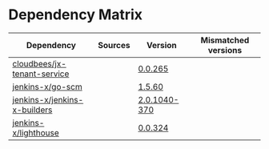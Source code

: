 # Dependency Matrix

Dependency | Sources | Version | Mismatched versions
---------- | ------- | ------- | -------------------
[cloudbees/jx-tenant-service](https://github.com/cloudbees/jx-tenant-service) |  | [0.0.265](https://github.com/cloudbees/jx-tenant-service/releases/tag/v0.0.265) | 
[jenkins-x/go-scm](https://github.com/jenkins-x/go-scm) |  | [1.5.60]() | 
[jenkins-x/jenkins-x-builders](https://github.com/jenkins-x/jenkins-x-builders) |  | [2.0.1040-370]() | 
[jenkins-x/lighthouse](https://github.com/jenkins-x/lighthouse) |  | [0.0.324]() | 
